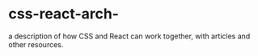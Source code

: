 # css-react-arch-
a description of how CSS and React can work together, with articles and other resources.
